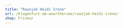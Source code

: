```yaml
---
title: "Raunjak Heidi Irene"
url: /klagenfurt-am-woerthersee/raunjak-heidi-irene/
shop: Friseur
---
```

